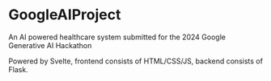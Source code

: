 # GoogleAIProject

An AI powered healthcare system submitted for the 2024 Google Generative AI Hackathon

Powered by Svelte, frontend consists of HTML/CSS/JS, backend consists of Flask.
